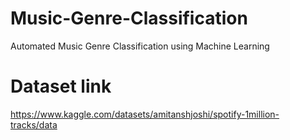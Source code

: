 # Music-Genre-Classification
Automated Music Genre Classification using Machine Learning 

# Dataset link

https://www.kaggle.com/datasets/amitanshjoshi/spotify-1million-tracks/data

